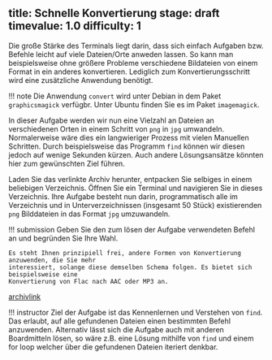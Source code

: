 title: Schnelle Konvertierung
stage: draft
timevalue: 1.0
difficulty: 1
---

Die große Stärke des Terminals liegt darin, dass sich einfach Aufgaben bzw. Befehle leicht auf
viele Dateien/Orte anweden lassen. So kann man beispielsweise ohne größere Probleme verschiedene
Bildateien von einem Format in ein anderes konvertieren. Lediglich zum Konvertierungsschritt
wird eine zusätzliche Anwendung benötigt. 

!!! note
    Die Anwendung `convert` wird unter Debian in dem Paket
    `graphicsmagick` verfügbr. Unter Ubuntu finden Sie es im Paket `imagemagick`.


In dieser Aufgabe werden wir nun eine Vielzahl an Dateien an verschiedenen Orten in einem
Schritt von `png` in `jpg` umwandeln. Normalerweise wäre dies ein langwieriger Prozess mit
vielen Manuellen Schritten. Durch beispielsweise das Programm `find` können wir diesen jedoch
auf wenige Sekunden kürzen. Auch andere Lösungsansätze könnten hier zum gewünschten Ziel führen.

Laden Sie das verlinkte Archiv herunter, entpacken Sie selbiges in einem beliebigen Verzeichnis.
Öffnen Sie ein Terminal und navigieren Sie in dieses Verzeichnis. Ihre Aufgabe besteht nun
darin, programmatisch alle im Verzeichnis und in Unterverzeichnissen (insgesamt 50 Stück)
existierenden `png` Bilddateien in das Format `jpg` umzuwandeln.

!!! submission
    Geben Sie den zum lösen der Aufgabe verwendeten Befehl an und begründen Sie Ihre Wahl.

    Es steht Ihnen prinzipiell frei, andere Formen von Konvertierung anzuwenden, die Sie mehr
    interessiert, solange diese demselben Schema folgen. Es bietet sich beispielsweise eine
    Konvertierung von Flac nach AAC oder MP3 an.

[archivlink](#tbd)

!!! instructor
    Ziel der Aufgabe ist das Kennenlernen und Verstehen von `find`. Das erlaubt, auf alle gefundenen Dateien einen bestimmten Befehl anzuwenden.
    Alternativ lässt sich die Aufgabe auch mit anderen Boardmitteln lösen, so wäre z.B. eine Lösung mithilfe von `find` und einem for loop welcher über die gefundenen Dateien iteriert denkbar.
